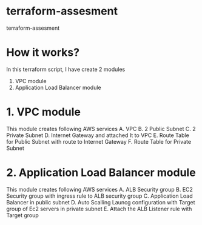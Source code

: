 # terraform-assesment
terraform-assesment

# How it works?
In this terraform script, I have create 2 modules
   1. VPC module
   2. Application Load Balancer module

# 1. VPC module
This module creates following AWS services
A. VPC
B. 2 Public Subnet
C. 2 Private Subnet
D. Internet Gateway and attached It to VPC
E. Route Table for Public Subnet with route to Internet Gateway
F. Route Table for Private Subnet

# 2. Application Load Balancer module
This module creates following AWS services
A. ALB Security group
B. EC2 Security group with ingress rule to ALB security group
C. Application Load Balancer in public subnet
D. Auto Scalling Launcg configuration with Target group of Ec2 servers in private subnet
E. Attach the ALB Listener rule with Target group
